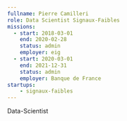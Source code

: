 ```yaml
---
fullname: Pierre Camilleri
role: Data Scientist Signaux-Faibles
missions:
  - start: 2018-03-01
    end: 2020-02-28
    status: admin
    employer: eig
  - start: 2020-03-01
    end: 2021-12-31
    status: admin
    employer: Banque de France
startups:
    - signaux-faibles
---
```


Data-Scientist

